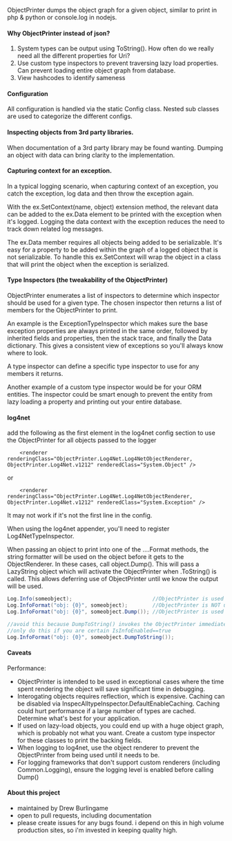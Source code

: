 ObjectPrinter dumps the object graph for a given object, 
similar to print in php & python or console.log in nodejs.

#### Why ObjectPrinter instead of json?

1. System types can be output using ToString().  How often do we really need all the different properties for Uri?
2. Use custom type inspectors to prevent traversing lazy load properties.  Can prevent loading entire object graph from database.
3. View hashcodes to identify sameness

#### Configuration
All configuration is handled via the static Config class.  Nested sub classes are used to categorize the different configs.

#### Inspecting objects from 3rd party libraries.  
When documentation of a 3rd party library may be found wanting. Dumping an object with data can bring clarity to the implementation.

#### Capturing context for an exception.  
In a typical logging scenario, when capturing context of an exception, you catch the exception, log data and then throw the exception again.  

With the ex.SetContext(name, object) extension method, the relevant data can be added to the ex.Data element to be printed with the exception when it's logged.  Logging the data context with the exception reduces the need to track down related log messages.

The ex.Data member requires all objects being added to be serializable. It's easy for a property to be added within the graph of a logged object that is not serializable.  To handle this ex.SetContext will wrap the object in a class that will print the object when the exception is serialized.

#### Type Inspectors (the tweakability of the ObjectPrinter)
ObjectPrinter enumerates a list of inspectors to determine which inspector should be used for a given type.  The chosen inspector then returns a list of members for the ObjectPrinter to print.

An example is the ExceptionTypeInspector which makes sure the base exception properties are always printed in the same order, followed by inherited fields and properties, then the stack trace, and finally the Data dictionary. This gives a consistent view of exceptions so you'll always know where to look.

A type inspector can define a specific type inspector to use for any members it returns.

Another example of a custom type inspector would be for your ORM entities.  The inspector could be smart enough to prevent the entity from lazy loading a property and printing out your entire database.

#### log4net
add the following as the first element in the log4net config section to use the ObjectPrinter 
for all objects passed to the logger
```
	<renderer renderingClass="ObjectPrinter.Log4Net.Log4NetObjectRenderer, ObjectPrinter.Log4Net.v1212" renderedClass="System.Object" />
```
or
```
	<renderer renderingClass="ObjectPrinter.Log4Net.Log4NetObjectRenderer, ObjectPrinter.Log4Net.v1212" renderedClass="System.Exception" />
```

It may not work if it's not the first line in the config.

When using the log4net appender, you'll need to register Log4NetTypeInspector.

When passing an object to print into one of the ....Format methods, the string formatter will be used on the object before it gets to the ObjectRenderer.  In these cases, call object.Dump().  This will pass a LazyString object which will activate the ObjectPrinter when .ToString() is called.  This allows deferring use of ObjectPrinter until we know the output will be used.

``` c#
Log.Info(someobject);                          //ObjectPrinter is used
Log.InfoFormat("obj: {0}", someobject);        //ObjectPrinter is NOT used
Log.InfoFormat("obj: {0}", someobject.Dump()); //ObjectPrinter is used

//avoid this because DumpToString() invokes the ObjectPrinter immediately.
//only do this if you are certain IsInfoEnabled==true
Log.InfoFormat("obj: {0}", someobject.DumpToString());
```
#### Caveats

Performance:
* ObjectPrinter is intended to be used in exceptional cases where the time 
  spent rendering the object will save significant time in debugging.
* Interogating objects requires reflection, which is expensive.
  Caching can be disabled via InspecAlltypeInspector.DefaultEnableCaching.
  Caching could hurt performance if a large number of types are cached.
  Determine what's best for your application.
* If used on lazy-load objects, you could end up with a huge object 
  graph, which is probably not what you want.  Create a custom type
  inspector for these classes to print the backing fields.
* When logging to log4net, use the object renderer to prevent the 
  ObjectPrinter from being used until it needs to be.  
* For logging frameworks that don't support custom renderers 
  (including Common.Logging), ensure the logging level is enabled 
  before calling Dump()
  

#### About this project  
* maintained by Drew Burlingame
* open to pull requests, including documentation
* please create issues for any bugs found.  i depend on this in high volume production sites, so i'm invested in keeping quality high.

